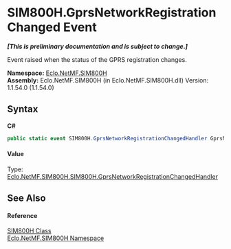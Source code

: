 # SIM800H.GprsNetworkRegistrationChanged Event
 _**\[This is preliminary documentation and is subject to change.\]**_

Event raised when the status of the GPRS registration changes.

**Namespace:**&nbsp;<a href="N_Eclo_NetMF_SIM800H">Eclo.NetMF.SIM800H</a><br />**Assembly:**&nbsp;Eclo.NetMF.SIM800H (in Eclo.NetMF.SIM800H.dll) Version: 1.1.54.0 (1.1.54.0)

## Syntax

**C#**<br />
``` C#
public static event SIM800H.GprsNetworkRegistrationChangedHandler GprsNetworkRegistrationChanged
```


#### Value
Type: <a href="T_Eclo_NetMF_SIM800H_SIM800H_GprsNetworkRegistrationChangedHandler">Eclo.NetMF.SIM800H.SIM800H.GprsNetworkRegistrationChangedHandler</a>

## See Also


#### Reference
<a href="T_Eclo_NetMF_SIM800H_SIM800H">SIM800H Class</a><br /><a href="N_Eclo_NetMF_SIM800H">Eclo.NetMF.SIM800H Namespace</a><br />